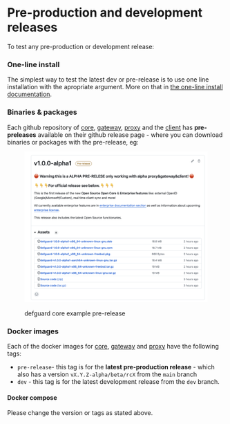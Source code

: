 # Pre-production and development releases

To test any pre-production or development release:

### One-line install

The simplest way to test the latest dev or pre-release is to use one line installation with the apropriate argument. More on that in [the one-line install documentation](../../features/setting-up-your-instance/one-line-install.md).

### Binaries & packages

Each github repository of [core](https://github.com/DefGuard/defguard/releases), [gateway](https://github.com/DefGuard/gateway/releases), [proxy](https://github.com/DefGuard/proxy/releases) and the [client](https://github.com/DefGuard/client/releases) has **pre-preleases** available on their github release page - where you can download binaries or packages with the pre-release, eg:

<figure><img src="../../.gitbook/assets/Screenshot 2024-10-18 at 14.51.11.png" alt=""><figcaption><p>defguard core example pre-release</p></figcaption></figure>

### Docker images

Each of the docker images for [core](https://github.com/DefGuard/defguard/pkgs/container/defguard), [gateway](https://github.com/DefGuard/gateway/pkgs/container/gateway) and [proxy](https://github.com/DefGuard/proxy/pkgs/container/defguard-proxy) have the following tags:

* `pre-release`- this tag is for the **latest pre-production release** - which also has a version `vX.Y.Z-alpha/beta/rcX` from the `main` branch
* `dev` - this tag is for the latest development release from the `dev` branch.

#### Docker compose

Please change the version or tags as stated above.





